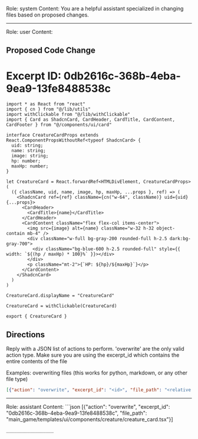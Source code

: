 Role: system
Content: You are a helpful assistant specialized in changing files based on proposed changes.
__________________
Role: user
Content: 
## Proposed Code Change
# Excerpt ID: 0db2616c-368b-4eba-9ea9-13fe8488538c
```main_game/templates/ui/components/creature/creature_card.tsx
import * as React from "react"
import { cn } from "@/lib/utils"
import withClickable from "@/lib/withClickable"
import { Card as ShadcnCard, CardHeader, CardTitle, CardContent, CardFooter } from "@/components/ui/card"

interface CreatureCardProps extends React.ComponentPropsWithoutRef<typeof ShadcnCard> {
  uid: string;
  name: string;
  image: string;
  hp: number;
  maxHp: number;
}

let CreatureCard = React.forwardRef<HTMLDivElement, CreatureCardProps>(
  ({ className, uid, name, image, hp, maxHp, ...props }, ref) => (
    <ShadcnCard ref={ref} className={cn("w-64", className)} uid={uid} {...props}>
      <CardHeader>
        <CardTitle>{name}</CardTitle>
      </CardHeader>
      <CardContent className="flex flex-col items-center">
        <img src={image} alt={name} className="w-32 h-32 object-contain mb-4" />
        <div className="w-full bg-gray-200 rounded-full h-2.5 dark:bg-gray-700">
          <div className="bg-blue-600 h-2.5 rounded-full" style={{ width: `${(hp / maxHp) * 100}%` }}></div>
        </div>
        <p className="mt-2">{`HP: ${hp}/${maxHp}`}</p>
      </CardContent>
    </ShadcnCard>
  )
)

CreatureCard.displayName = "CreatureCard"

CreatureCard = withClickable(CreatureCard)

export { CreatureCard }
```

## Directions
Reply with a JSON list of actions to perform. 'overwrite' are the only valid action type. 
Make sure you are using the excerpt_id which contains the entire contents of the file

Examples:
overwriting files (this works for python, markdown, or any other file type)
```json output_example1
[{"action": "overwrite", "excerpt_id": "<id>", "file_path": "<relative file path>"}]
```

__________________
Role: assistant
Content: ```json
[{"action": "overwrite", "excerpt_id": "0db2616c-368b-4eba-9ea9-13fe8488538c", "file_path": "main_game/templates/ui/components/creature/creature_card.tsx"}]
```
__________________

